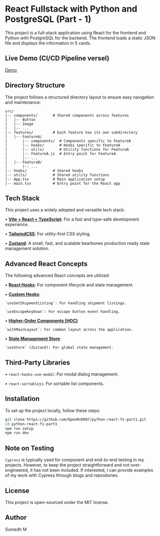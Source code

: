# React Fullstack with Python and PostgreSQL (Part - 1)

This project is a full-stack application using React for the frontend and Python with PostgreSQL for the backend. The frontend loads a static JSON file and displays the information in 5 cards.

## Live Demo (CI/CD Pipeline versel)
[Demo]()

## Directory Structure

The project follows a structured directory layout to ensure easy navigation and maintenance:

```
src/
|-- components/       # Shared components across features
|   |-- Button
|   |-- Image
|   |-- ...
|-- features/         # Each feature has its own subdirectory
|   |-- FeatureA/
|       |-- components/  # Components specific to FeatureA
|       |-- hooks/       # Hooks specific to FeatureA
|       |-- utils/       # Utility functions for FeatureA
|       |-- FeatureA.js  # Entry point for FeatureA
|       |-- ...
|   |-- FeatureB/
|       |-- ...
|-- hooks/            # Shared hooks
|-- utils/            # Shared utility functions
|-- App.tsx           # Main application setup
|-- main.tsx          # Entry point for the React app
```

## Tech Stack

This project uses a widely adopted and versatile tech stack:

•  [**Vite + React + TypeScript**](https://vitejs.dev/): For a fast and type-safe development experience.

•  [**TailwindCSS**](https://tailwindcss.com/): For utility-first CSS styling.

•  [**Zustand**](https://zustand-demo.pmnd.rs/): A small, fast, and scalable bearbones production ready state management solution.


## Advanced React Concepts

The following advanced React concepts are utilized:

•  [**React Hooks**](https://react.dev/reference/react/hooks): For component lifecycle and state management.

•  [**Custom Hooks**](https://react.dev/learn/reusing-logic-with-custom-hooks):

    `useSetShipmentListing`: For handling shipment listings.

    `useEscapeKeyDown`: For escape button event handling.

•  [**Higher-Order Components (HOC)**]():

    `withMainLayout`: For common layout across the application.

•  [**State Management Store**](https://zustand-demo.pmnd.rs/):

    `useStore` (Zustand): For global state management.


## Third-Party Libraries

•  `react-hooks-use-modal`: For modal dialog management.

•  `react-sortablejs`: For sortable list components.


## Installation

To set up the project locally, follow these steps:

```bash
git clone https://github.com/OpenRnD007/python-react-fs-part1.git
cd python-react-fs-part1
npm run setup
npm run dev
```

## Note on Testing
`Cypress` is typically used for component and end-to-end testing in my projects. However, to keep the project straightforward and not over-engineered, it has not been included. If interested, I can provide examples of my work with Cypress through blogs and repositories.

## License
This project is open-sourced under the MIT license.

## Author
Sumedh M
